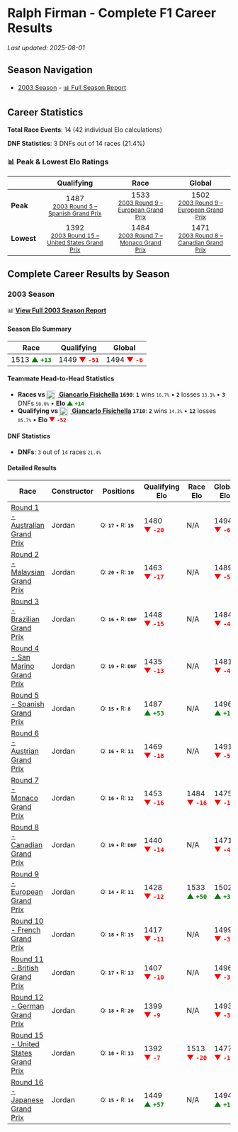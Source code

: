 # Ralph Firman - Complete F1 Career Results

*Last updated: 2025-08-01*

## Season Navigation

- [2003 Season](#2003-season) - [📊 Full Season Report](../seasons/2003-season-report)

## Career Statistics

**Total Race Events**: 14 (42 individual Elo calculations)

**DNF Statistics**: 3 DNFs out of 14 races (21.4%)

### 📊 Peak & Lowest Elo Ratings

| &nbsp; | Qualifying | Race | Global |
|-------|------------|------|--------|
| **Peak** | <center> 1487 <br/><small> [2003 Round 5 – Spanish Grand Prix](../seasons/2003-season-report#round-5-spanish-grand-prix) </small></center> | <center> 1533 <br/><small> [2003 Round 9 – European Grand Prix](../seasons/2003-season-report#round-9-european-grand-prix) </small></center> | <center> 1502  <br/><small> [2003 Round 9 – European Grand Prix](../seasons/2003-season-report#round-9-european-grand-prix) </small></center> |
| **Lowest** | <center> 1392 <br/><small> [2003 Round 15 – United States Grand Prix](../seasons/2003-season-report#round-15-united-states-grand-prix) </small></center> | <center> 1484 <br/><small> [2003 Round 7 – Monaco Grand Prix](../seasons/2003-season-report#round-7-monaco-grand-prix) </small></center> | <center> 1471 <br/><small> [2003 Round 8 – Canadian Grand Prix](../seasons/2003-season-report#round-8-canadian-grand-prix) </small></center> |


## Complete Career Results by Season

### 2003 Season

📊 **[View Full 2003 Season Report](../seasons/2003-season-report)**

#### Season Elo Summary

| Race | Qualifying | Global |
|------|------------|--------|
| 1513 **<span style="color: green;">▲&nbsp;`+13`</span>** | 1449 **<span style="color: red;">▼&nbsp;`-51`</span>** | 1494 **<span style="color: red;">▼&nbsp;`-6`</span>** |

#### Teammate Head-to-Head Statistics

- **Races vs [<img src="https://upload.wikimedia.org/wikipedia/commons/0/03/Flag_of_Italy.svg" alt="Italy" width="20" height="auto" style="vertical-align: middle; margin-right: 5px;" onerror="this.outerHTML='🇮🇹'; this.style.marginRight='5px';"/> Giancarlo Fisichella](giancarlo-fisichella) `1690`**: **`1`** wins <small>`16.7%`</small> • **`2`** losses <small>`33.3%`</small> • **`3`** DNFs <small>`50.0%`</small> • **Elo <span style="color: green;">▲&nbsp;`+14`</span>**
- **Qualifying vs [<img src="https://upload.wikimedia.org/wikipedia/commons/0/03/Flag_of_Italy.svg" alt="Italy" width="20" height="auto" style="vertical-align: middle; margin-right: 5px;" onerror="this.outerHTML='🇮🇹'; this.style.marginRight='5px';"/> Giancarlo Fisichella](giancarlo-fisichella) `1710`**: **`2`** wins <small>`14.3%`</small> • **`12`** losses <small>`85.7%`</small> • **Elo <span style="color: red;">▼&nbsp;`-52`</span>**

#### DNF Statistics

- **DNFs**: `3` out of `14` races <small>`21.4%`</small>

#### Detailed Results

| Race | Constructor | Positions | Qualifying Elo | Race Elo | Global Elo | Teammate |
|------|-------------|-----------|----------------|----------|------------|----------|
| [Round 1 - Australian Grand Prix](../seasons/2003-season-report#round-1-australian-grand-prix) | Jordan | <small>Q:&nbsp;**`17`**&nbsp;•&nbsp;R:&nbsp;**`19`**</small> | 1480 **<span style="color: red;">▼&nbsp;`-20`</span>** | N/A | 1494 **<span style="color: red;">▼&nbsp;`-6`</span>** | [<img src="https://upload.wikimedia.org/wikipedia/commons/0/03/Flag_of_Italy.svg" alt="Italy" width="20" height="auto" style="vertical-align: middle; margin-right: 5px;" onerror="this.outerHTML='🇮🇹'; this.style.marginRight='5px';"/> Giancarlo Fisichella](giancarlo-fisichella)<br/><small>Q:&nbsp;**`13`**&nbsp;•&nbsp;R:&nbsp;**`DNF`**</small> |
| [Round 2 - Malaysian Grand Prix](../seasons/2003-season-report#round-2-malaysian-grand-prix) | Jordan | <small>Q:&nbsp;**`20`**&nbsp;•&nbsp;R:&nbsp;**`10`**</small> | 1463 **<span style="color: red;">▼&nbsp;`-17`</span>** | N/A | 1489 **<span style="color: red;">▼&nbsp;`-5`</span>** | [<img src="https://upload.wikimedia.org/wikipedia/commons/0/03/Flag_of_Italy.svg" alt="Italy" width="20" height="auto" style="vertical-align: middle; margin-right: 5px;" onerror="this.outerHTML='🇮🇹'; this.style.marginRight='5px';"/> Giancarlo Fisichella](giancarlo-fisichella)<br/><small>Q:&nbsp;**`14`**&nbsp;•&nbsp;R:&nbsp;**`DNF`**</small> |
| [Round 3 - Brazilian Grand Prix](../seasons/2003-season-report#round-3-brazilian-grand-prix) | Jordan | <small>Q:&nbsp;**`16`**&nbsp;•&nbsp;R:&nbsp;**`DNF`**</small> | 1448 **<span style="color: red;">▼&nbsp;`-15`</span>** | N/A | 1484 **<span style="color: red;">▼&nbsp;`-4`</span>** | [<img src="https://upload.wikimedia.org/wikipedia/commons/0/03/Flag_of_Italy.svg" alt="Italy" width="20" height="auto" style="vertical-align: middle; margin-right: 5px;" onerror="this.outerHTML='🇮🇹'; this.style.marginRight='5px';"/> Giancarlo Fisichella](giancarlo-fisichella)<br/><small>Q:&nbsp;**`8`**&nbsp;•&nbsp;R:&nbsp;**`1`**</small> |
| [Round 4 - San Marino Grand Prix](../seasons/2003-season-report#round-4-san-marino-grand-prix) | Jordan | <small>Q:&nbsp;**`19`**&nbsp;•&nbsp;R:&nbsp;**`DNF`**</small> | 1435 **<span style="color: red;">▼&nbsp;`-13`</span>** | N/A | 1481 **<span style="color: red;">▼&nbsp;`-4`</span>** | [<img src="https://upload.wikimedia.org/wikipedia/commons/0/03/Flag_of_Italy.svg" alt="Italy" width="20" height="auto" style="vertical-align: middle; margin-right: 5px;" onerror="this.outerHTML='🇮🇹'; this.style.marginRight='5px';"/> Giancarlo Fisichella](giancarlo-fisichella)<br/><small>Q:&nbsp;**`17`**&nbsp;•&nbsp;R:&nbsp;**`15`**</small> |
| [Round 5 - Spanish Grand Prix](../seasons/2003-season-report#round-5-spanish-grand-prix) | Jordan | <small>Q:&nbsp;**`15`**&nbsp;•&nbsp;R:&nbsp;**`8`**</small> | 1487 **<span style="color: green;">▲&nbsp;`+53`</span>** | N/A | 1496 **<span style="color: green;">▲&nbsp;`+16`</span>** | [<img src="https://upload.wikimedia.org/wikipedia/commons/0/03/Flag_of_Italy.svg" alt="Italy" width="20" height="auto" style="vertical-align: middle; margin-right: 5px;" onerror="this.outerHTML='🇮🇹'; this.style.marginRight='5px';"/> Giancarlo Fisichella](giancarlo-fisichella)<br/><small>Q:&nbsp;**`17`**&nbsp;•&nbsp;R:&nbsp;**`DNF`**</small> |
| [Round 6 - Austrian Grand Prix](../seasons/2003-season-report#round-6-austrian-grand-prix) | Jordan | <small>Q:&nbsp;**`16`**&nbsp;•&nbsp;R:&nbsp;**`11`**</small> | 1469 **<span style="color: red;">▼&nbsp;`-18`</span>** | N/A | 1491 **<span style="color: red;">▼&nbsp;`-5`</span>** | [<img src="https://upload.wikimedia.org/wikipedia/commons/0/03/Flag_of_Italy.svg" alt="Italy" width="20" height="auto" style="vertical-align: middle; margin-right: 5px;" onerror="this.outerHTML='🇮🇹'; this.style.marginRight='5px';"/> Giancarlo Fisichella](giancarlo-fisichella)<br/><small>Q:&nbsp;**`9`**&nbsp;•&nbsp;R:&nbsp;**`DNF`**</small> |
| [Round 7 - Monaco Grand Prix](../seasons/2003-season-report#round-7-monaco-grand-prix) | Jordan | <small>Q:&nbsp;**`16`**&nbsp;•&nbsp;R:&nbsp;**`12`**</small> | 1453 **<span style="color: red;">▼&nbsp;`-16`</span>** | 1484 **<span style="color: red;">▼&nbsp;`-16`</span>** | 1475 **<span style="color: red;">▼&nbsp;`-16`</span>** | [<img src="https://upload.wikimedia.org/wikipedia/commons/0/03/Flag_of_Italy.svg" alt="Italy" width="20" height="auto" style="vertical-align: middle; margin-right: 5px;" onerror="this.outerHTML='🇮🇹'; this.style.marginRight='5px';"/> Giancarlo Fisichella](giancarlo-fisichella)<br/><small>Q:&nbsp;**`12`**&nbsp;•&nbsp;R:&nbsp;**`10`**</small> |
| [Round 8 - Canadian Grand Prix](../seasons/2003-season-report#round-8-canadian-grand-prix) | Jordan | <small>Q:&nbsp;**`19`**&nbsp;•&nbsp;R:&nbsp;**`DNF`**</small> | 1440 **<span style="color: red;">▼&nbsp;`-14`</span>** | N/A | 1471 **<span style="color: red;">▼&nbsp;`-4`</span>** | [<img src="https://upload.wikimedia.org/wikipedia/commons/0/03/Flag_of_Italy.svg" alt="Italy" width="20" height="auto" style="vertical-align: middle; margin-right: 5px;" onerror="this.outerHTML='🇮🇹'; this.style.marginRight='5px';"/> Giancarlo Fisichella](giancarlo-fisichella)<br/><small>Q:&nbsp;**`16`**&nbsp;•&nbsp;R:&nbsp;**`DNF`**</small> |
| [Round 9 - European Grand Prix](../seasons/2003-season-report#round-9-european-grand-prix) | Jordan | <small>Q:&nbsp;**`14`**&nbsp;•&nbsp;R:&nbsp;**`11`**</small> | 1428 **<span style="color: red;">▼&nbsp;`-12`</span>** | 1533 **<span style="color: green;">▲&nbsp;`+50`</span>** | 1502 **<span style="color: green;">▲&nbsp;`+31`</span>** | [<img src="https://upload.wikimedia.org/wikipedia/commons/0/03/Flag_of_Italy.svg" alt="Italy" width="20" height="auto" style="vertical-align: middle; margin-right: 5px;" onerror="this.outerHTML='🇮🇹'; this.style.marginRight='5px';"/> Giancarlo Fisichella](giancarlo-fisichella)<br/><small>Q:&nbsp;**`13`**&nbsp;•&nbsp;R:&nbsp;**`12`**</small> |
| [Round 10 - French Grand Prix](../seasons/2003-season-report#round-10-french-grand-prix) | Jordan | <small>Q:&nbsp;**`18`**&nbsp;•&nbsp;R:&nbsp;**`15`**</small> | 1417 **<span style="color: red;">▼&nbsp;`-11`</span>** | N/A | 1499 **<span style="color: red;">▼&nbsp;`-3`</span>** | [<img src="https://upload.wikimedia.org/wikipedia/commons/0/03/Flag_of_Italy.svg" alt="Italy" width="20" height="auto" style="vertical-align: middle; margin-right: 5px;" onerror="this.outerHTML='🇮🇹'; this.style.marginRight='5px';"/> Giancarlo Fisichella](giancarlo-fisichella)<br/><small>Q:&nbsp;**`17`**&nbsp;•&nbsp;R:&nbsp;**`DNF`**</small> |
| [Round 11 - British Grand Prix](../seasons/2003-season-report#round-11-british-grand-prix) | Jordan | <small>Q:&nbsp;**`17`**&nbsp;•&nbsp;R:&nbsp;**`13`**</small> | 1407 **<span style="color: red;">▼&nbsp;`-10`</span>** | N/A | 1496 **<span style="color: red;">▼&nbsp;`-3`</span>** | [<img src="https://upload.wikimedia.org/wikipedia/commons/0/03/Flag_of_Italy.svg" alt="Italy" width="20" height="auto" style="vertical-align: middle; margin-right: 5px;" onerror="this.outerHTML='🇮🇹'; this.style.marginRight='5px';"/> Giancarlo Fisichella](giancarlo-fisichella)<br/><small>Q:&nbsp;**`15`**&nbsp;•&nbsp;R:&nbsp;**`DNF`**</small> |
| [Round 12 - German Grand Prix](../seasons/2003-season-report#round-12-german-grand-prix) | Jordan | <small>Q:&nbsp;**`18`**&nbsp;•&nbsp;R:&nbsp;**`20`**</small> | 1399 **<span style="color: red;">▼&nbsp;`-9`</span>** | N/A | 1493 **<span style="color: red;">▼&nbsp;`-3`</span>** | [<img src="https://upload.wikimedia.org/wikipedia/commons/0/03/Flag_of_Italy.svg" alt="Italy" width="20" height="auto" style="vertical-align: middle; margin-right: 5px;" onerror="this.outerHTML='🇮🇹'; this.style.marginRight='5px';"/> Giancarlo Fisichella](giancarlo-fisichella)<br/><small>Q:&nbsp;**`13`**&nbsp;•&nbsp;R:&nbsp;**`DNF`**</small> |
| [Round 15 - United States Grand Prix](../seasons/2003-season-report#round-15-united-states-grand-prix) | Jordan | <small>Q:&nbsp;**`18`**&nbsp;•&nbsp;R:&nbsp;**`13`**</small> | 1392 **<span style="color: red;">▼&nbsp;`-7`</span>** | 1513 **<span style="color: red;">▼&nbsp;`-20`</span>** | 1477 **<span style="color: red;">▼&nbsp;`-16`</span>** | [<img src="https://upload.wikimedia.org/wikipedia/commons/0/03/Flag_of_Italy.svg" alt="Italy" width="20" height="auto" style="vertical-align: middle; margin-right: 5px;" onerror="this.outerHTML='🇮🇹'; this.style.marginRight='5px';"/> Giancarlo Fisichella](giancarlo-fisichella)<br/><small>Q:&nbsp;**`17`**&nbsp;•&nbsp;R:&nbsp;**`7`**</small> |
| [Round 16 - Japanese Grand Prix](../seasons/2003-season-report#round-16-japanese-grand-prix) | Jordan | <small>Q:&nbsp;**`15`**&nbsp;•&nbsp;R:&nbsp;**`14`**</small> | 1449 **<span style="color: green;">▲&nbsp;`+57`</span>** | N/A | 1494 **<span style="color: green;">▲&nbsp;`+17`</span>** | [<img src="https://upload.wikimedia.org/wikipedia/commons/0/03/Flag_of_Italy.svg" alt="Italy" width="20" height="auto" style="vertical-align: middle; margin-right: 5px;" onerror="this.outerHTML='🇮🇹'; this.style.marginRight='5px';"/> Giancarlo Fisichella](giancarlo-fisichella)<br/><small>Q:&nbsp;**`16`**&nbsp;•&nbsp;R:&nbsp;**`DNF`**</small> |

